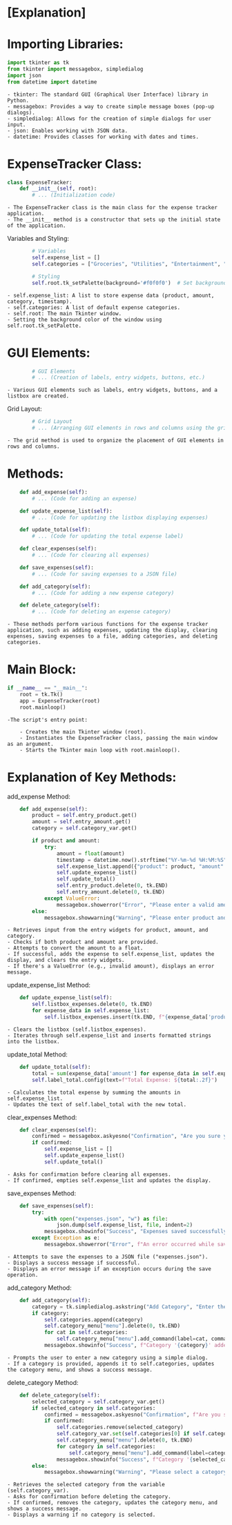 # [Explanation]

# Importing Libraries:

```python
import tkinter as tk
from tkinter import messagebox, simpledialog
import json
from datetime import datetime
```

    - tkinter: The standard GUI (Graphical User Interface) library in Python.
    - messagebox: Provides a way to create simple message boxes (pop-up dialogs).
    - simpledialog: Allows for the creation of simple dialogs for user input.
    - json: Enables working with JSON data.
    - datetime: Provides classes for working with dates and times.

# ExpenseTracker Class:

```python
class ExpenseTracker:
    def __init__(self, root):
        # ... (Initialization code)
```

    - The ExpenseTracker class is the main class for the expense tracker application.
    - The __init__ method is a constructor that sets up the initial state of the application.

Variables and Styling:

```python
        # Variables
        self.expense_list = []
        self.categories = ["Groceries", "Utilities", "Entertainment", "Other"]

        # Styling
        self.root.tk_setPalette(background='#f0f0f0')  # Set background color
```

    - self.expense_list: A list to store expense data (product, amount, category, timestamp).
    - self.categories: A list of default expense categories.
    - self.root: The main Tkinter window.
    - Setting the background color of the window using self.root.tk_setPalette.

# GUI Elements:

```python
        # GUI Elements
        # ... (Creation of labels, entry widgets, buttons, etc.)
```

    - Various GUI elements such as labels, entry widgets, buttons, and a listbox are created.

Grid Layout:

```python
        # Grid Layout
        # ... (Arranging GUI elements in rows and columns using the grid method)
```

    - The grid method is used to organize the placement of GUI elements in rows and columns.

# Methods:

```python
    def add_expense(self):
        # ... (Code for adding an expense)

    def update_expense_list(self):
        # ... (Code for updating the listbox displaying expenses)

    def update_total(self):
        # ... (Code for updating the total expense label)

    def clear_expenses(self):
        # ... (Code for clearing all expenses)

    def save_expenses(self):
        # ... (Code for saving expenses to a JSON file)

    def add_category(self):
        # ... (Code for adding a new expense category)

    def delete_category(self):
        # ... (Code for deleting an expense category)
```

    - These methods perform various functions for the expense tracker application, such as adding expenses, updating the display, clearing expenses, saving expenses to a file, adding categories, and deleting categories.

# Main Block:

```python
if __name__ == "__main__":
    root = tk.Tk()
    app = ExpenseTracker(root)
    root.mainloop()
```

    -The script's entry point:

        - Creates the main Tkinter window (root).
        - Instantiates the ExpenseTracker class, passing the main window as an argument.
        - Starts the Tkinter main loop with root.mainloop().

# Explanation of Key Methods:

add_expense Method:

```python
    def add_expense(self):
        product = self.entry_product.get()
        amount = self.entry_amount.get()
        category = self.category_var.get()

        if product and amount:
            try:
                amount = float(amount)
                timestamp = datetime.now().strftime("%Y-%m-%d %H:%M:%S")
                self.expense_list.append({"product": product, "amount": amount, "category": category, "timestamp": timestamp})
                self.update_expense_list()
                self.update_total()
                self.entry_product.delete(0, tk.END)
                self.entry_amount.delete(0, tk.END)
            except ValueError:
                messagebox.showerror("Error", "Please enter a valid amount.")
        else:
            messagebox.showwarning("Warning", "Please enter product and amount.")
```

    - Retrieves input from the entry widgets for product, amount, and category.
    - Checks if both product and amount are provided.
    - Attempts to convert the amount to a float.
    - If successful, adds the expense to self.expense_list, updates the display, and clears the entry widgets.
    - If there's a ValueError (e.g., invalid amount), displays an error message.

update_expense_list Method:

```python
    def update_expense_list(self):
        self.listbox_expenses.delete(0, tk.END)
        for expense_data in self.expense_list:
            self.listbox_expenses.insert(tk.END, f"{expense_data['product']} - {expense_data['category']}: ${expense_data['amount']:.2f}")
```

    - Clears the listbox (self.listbox_expenses).
    - Iterates through self.expense_list and inserts formatted strings into the listbox.

update_total Method:

```python
    def update_total(self):
        total = sum(expense_data['amount'] for expense_data in self.expense_list)
        self.label_total.config(text=f"Total Expense: ${total:.2f}")
```

    - Calculates the total expense by summing the amounts in self.expense_list.
    - Updates the text of self.label_total with the new total.

clear_expenses Method:

```python
    def clear_expenses(self):
        confirmed = messagebox.askyesno("Confirmation", "Are you sure you want to clear all expenses?")
        if confirmed:
            self.expense_list = []
            self.update_expense_list()
            self.update_total()
```

    - Asks for confirmation before clearing all expenses.
    - If confirmed, empties self.expense_list and updates the display.

save_expenses Method:

```python
    def save_expenses(self):
        try:
            with open("expenses.json", "w") as file:
                json.dump(self.expense_list, file, indent=2)
            messagebox.showinfo("Success", "Expenses saved successfully.")
        except Exception as e:
            messagebox.showerror("Error", f"An error occurred while saving expenses: {str(e)}")
```

    - Attempts to save the expenses to a JSON file ("expenses.json").
    - Displays a success message if successful.
    - Displays an error message if an exception occurs during the save operation.

add_category Method:

```python
    def add_category(self):
        category = tk.simpledialog.askstring("Add Category", "Enter the new category:")
        if category:
            self.categories.append(category)
            self.category_menu["menu"].delete(0, tk.END)
            for cat in self.categories:
                self.category_menu["menu"].add_command(label=cat, command=tk._setit(self.category_var, cat))
            messagebox.showinfo("Success", f"Category '{category}' added successfully.")
```

    - Prompts the user to enter a new category using a simple dialog.
    - If a category is provided, appends it to self.categories, updates the category menu, and shows a success message.

delete_category Method:

```python
    def delete_category(self):
        selected_category = self.category_var.get()
        if selected_category in self.categories:
            confirmed = messagebox.askyesno("Confirmation", f"Are you sure you want to delete the category '{selected_category}'?")
            if confirmed:
                self.categories.remove(selected_category)
                self.category_var.set(self.categories[0] if self.categories else "")
                self.category_menu["menu"].delete(0, tk.END)
                for category in self.categories:
                    self.category_menu["menu"].add_command(label=category, command=tk._setit(self.category_var, category))
                messagebox.showinfo("Success", f"Category '{selected_category}' deleted successfully.")
        else:
            messagebox.showwarning("Warning", "Please select a category to delete.")
```

    - Retrieves the selected category from the variable (self.category_var).
    - Asks for confirmation before deleting the category.
    - If confirmed, removes the category, updates the category menu, and shows a success message.
    - Displays a warning if no category is selected.

